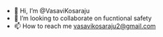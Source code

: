 - 👋 Hi, I’m @VasaviKosaraju
- 💞️ I’m looking to collaborate on fucntional safety 
- 📫 How to reach me vasavikosaraju2@gmail.com

<!---
VasaviKosaraju/VasaviKosaraju is a ✨ special ✨ repository because its `README.md` (this file) appears on your GitHub profile.
You can click the Preview link to take a look at your changes.
--->
